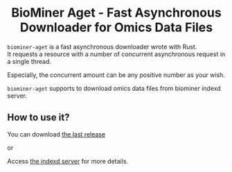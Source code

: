 <h1 align="center">BioMiner Aget - Fast Asynchronous Downloader for Omics Data Files</h1>

`biominer-aget` is a fast asynchronous downloader wrote with Rust.  
It requests a resource with a number of concurrent asynchronous request in a single thread.

Especially, the concurrent amount can be any positive number as your wish.

`biominer-aget` supports to download omics data files from biominer indexd server.

## How to use it?

You can download [the last release](https://github.com/yjcyxky/biominer-aget/releases)

or

Access [the indexd server](https://www.indexd.org) for more details.